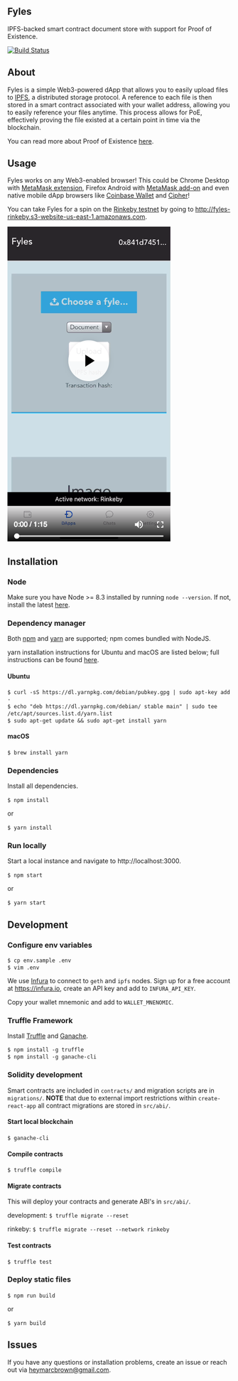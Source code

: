 ## Fyles

IPFS-backed smart contract document store with support for Proof of Existence.

[![Build Status](https://travis-ci.org/marcdown/fyles.svg?branch=master)](https://travis-ci.org/marcdown/fyles)

## About
Fyles is a simple Web3-powered dApp that allows you to easily upload files to [IPFS](https://ipfs.io), a distributed storage protocol. A reference to each file is then stored in a smart contract associated with your wallet address, allowing you to easily reference your files anytime. This process allows for PoE, effectively proving the file existed at a certain point in time via the blockchain.

You can read more about Proof of Existence [here](https://www.newsbtc.com/proof-of-existence).

## Usage
Fyles works on any Web3-enabled browser! This could be Chrome Desktop with [MetaMask extension](https://chrome.google.com/webstore/detail/metamask/nkbihfbeogaeaoehlefnkodbefgpgknn), Firefox Android with [MetaMask add-on](https://addons.mozilla.org/en-US/android/addon/ether-metamask) and even native mobile dApp browsers like [Coinbase Wallet](https://www.toshi.org) and [Cipher](https://www.cipherbrowser.com)!

You can take Fyles for a spin on the [Rinkeby testnet](https://www.rinkeby.io) by going to http://fyles-rinkeby.s3-website-us-east-1.amazonaws.com.

[![alt text](https://github.com/marcdown/fyles/raw/master/fyles-demo.png "Fyles Demo")](https://vimeo.com/287005706)

## Installation

### Node
Make sure you have Node >= 8.3 installed by running `node --version`. If not, install the latest [here](https://nodejs.org/en/download).

### Dependency manager
Both [npm](https://www.npmjs.com) and [yarn](https://yarnpkg.com) are supported; npm comes bundled with NodeJS.

yarn installation instructions for Ubuntu and macOS are listed below; full instructions can be found [here](https://yarnpkg.com/en/docs/install).

#### Ubuntu
```
$ curl -sS https://dl.yarnpkg.com/debian/pubkey.gpg | sudo apt-key add -
$ echo "deb https://dl.yarnpkg.com/debian/ stable main" | sudo tee /etc/apt/sources.list.d/yarn.list
$ sudo apt-get update && sudo apt-get install yarn
```
#### macOS
`$ brew install yarn`

### Dependencies
Install all dependencies.

`$ npm install`

or

`$ yarn install`

### Run locally
Start a local instance and navigate to http://localhost:3000.

`$ npm start`

or

`$ yarn start`

## Development

### Configure env variables
```
$ cp env.sample .env
$ vim .env
```
We use [Infura](https://infura.io) to connect to `geth` and `ipfs` nodes. Sign up for a free account at https://infura.io, create an API key and add to `INFURA_API_KEY`.

Copy your wallet mnemonic and add to `WALLET_MNENOMIC`.

### Truffle Framework
Install [Truffle](https://truffleframework.com/truffle) and [Ganache](https://truffleframework.com/ganache).
```
$ npm install -g truffle
$ npm install -g ganache-cli
```

### Solidity development
Smart contracts are included in `contracts/` and migration scripts are in `migrations/`. **NOTE** that due to external import restrictions within `create-react-app` all contract migrations are stored in `src/abi/`.

#### Start local blockchain
`$ ganache-cli`

#### Compile contracts
`$ truffle compile`

#### Migrate contracts
This will deploy your contracts and generate ABI's in `src/abi/`.

development: `$ truffle migrate --reset`

rinkeby: `$ truffle migrate --reset --network rinkeby`

#### Test contracts
`$ truffle test`

### Deploy static files
`$ npm run build`

or

`$ yarn build`

## Issues
If you have any questions or installation problems, create an issue or reach out via heymarcbrown@gmail.com.
